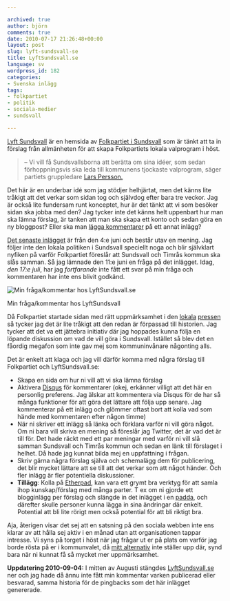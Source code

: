 ```yaml
---

archived: true
author: björn
comments: true
date: 2010-07-17 21:26:48+00:00
layout: post
slug: lyft-sundsvall-se
title: LyftSundsvall.se
language: sv
wordpress_id: 182
categories:
- Svenska inlägg
tags:
- folkpartiet
- politik
- sociala-medier
- sundsvall

---
```




[Lyft Sundsvall][ly-su] är en hemsida av [Folkpartiet i Sundsvall][fp-sundsvall] som är tänkt att ta in förslag från allmänheten för att skapa Folkpartiets lokala valprogram i höst.

> – Vi vill få Sundsvallsborna att berätta om sina idéer, som sedan förhoppningsvis ska leda till kommunens tjockaste valprogram, säger partiets gruppledare [Lars Persson.][st]

Det här är en underbar idé som jag stödjer helhjärtat, men det känns lite tråkigt att det verkar som sidan tog och självdog efter bara tre veckor. Jag är också lite fundersam runt konceptet, hur är det tänkt att vi som besöker sidan ska jobba med den? Jag tycker inte det känns helt uppenbart hur man ska lämna förslag, är tanken att man ska skapa ett konto och sedan göra en ny bloggpost? Eller ska man [lägga kommentarer][kommentar] på ett annat inlägg?

[Det senaste inlägget][senaste-inlägg] är från den 4:e juni och består utav en mening. Jag följer inte den lokala politiken i Sundsvall speciellt noga och blir självklart nyfiken på varför Folkpartiet föreslår att Sundsvall och Timrås kommun ska slås samman. Så jag lämnade den 11:e juni en fråga på det inlägget. Idag, *den 17:e juli*, har jag *fortfarande* inte fått ett svar på min fråga och kommentaren har inte ens blivit godkänd.




![Min fråga/kommentar hos LyftSundsvall.se](/files/uploads/2010/07/Screen-shot-2010-07-17-at-8.00.35-PM.png)


Min fråga/kommentar hos LyftSundsvall






Då Folkpartiet startade sidan med rätt uppmärksamhet i den [lokala][st] [pressen][dagbladet] så tycker jag det är lite tråkigt att den redan är förpassad till historien. Jag tycker att det va ett jättebra initiativ där jag hoppades kunna följa en löpande diskussion om vad de vill göra i Sundsvall. Istället så blev det en fåordig megafon som inte gav mej som kommuninvånare någonting alls.

Det är enkelt att klaga och jag vill därför komma med några förslag till Folkpartiet och LyftSundsvall.se:

* Skapa en sida om hur ni vill att vi ska lämna förslag
* Aktivera [Disqus](http://disqus.com/) för kommentarer (okej, erkänner villigt att det här en personlig preferens. Jag älskar att kommentera via Disqus för de har så många funktioner för att göra det lättare att följa upp senare. Jag kommenterar på ett inlägg och glömmer oftast bort att kolla vad som hände med kommentaren efter någon timme)
* När ni skriver ett inlägg så länka och förklara varför ni vill göra något. Om ni bara vill skriva en mening så föreslår jag Twitter, det är vad det är till för. Det hade räckt med ett par meningar med varför ni vill slå samman Sundsvall och Timrås kommun och sedan en länk till förslaget i helhet. Då hade jag kunnat bilda mej en uppfattning i frågan.
* Skriv gärna några förslag själva och schemalägg dem för publicering, det blir mycket lättare att se till att det verkar som att något händer. Och fler inlägg är fler potentiella diskussioner. 
* **Tillägg**: Kolla på [Etherpad], kan vara ett grymt bra verktyg för att samla ihop kunskap/förslag med många parter. T ex om ni gjorde ett blogginlägg per förslag och slängde in det inlägget i en [padda], och därefter skulle personer kunna lägga in sina ändringar där enkelt. Potential att bli lite rörigt men också potential för att bli riktigt bra. 

Aja, återigen visar det sej att en satsning på den sociala webben inte ens klarar av att hålla sej aktiv i en månad utan att organisationen tappar intresse. Vi syns på torget i höst när jag frågar ut er på plats om varför jag borde rösta på er i kommunvalet, då [mitt alternativ] inte ställer upp där, synd bara när ni kunnat få så mycket mer uppmärksamhet.

**Uppdatering 2010-09-04:** I mitten av Augusti stängdes [LyftSundsvall.se][ly-su] ner och jag hade då ännu inte fått min kommentar varken publicerad eller besvarad, samma historia för de pingbacks som det här inlägget genererade.

[ly-su]:http://lyftsundsvall.se/
[fp-sundsvall]:http://www.folkpartiet.se/Folkpartiet-nara-dig/Vasternorrlands-lan/Kommuner/Sundsvall/
[st]:http://st.nu/start/sundsvall/1.2034613-folket-ska-lyfta-folkpartiet
[dagbladet]:http://dagbladet.se/nyheter/sundsvall/1.2033638-folkpartiet-tar-valjarna-till-hjalp-med-valprogrammet
[senaste-inlägg]:http://lyftsundsvall.se/2010/06/norrlands-storsta-stad/
[min-kommentar-bild]:http://sanitarium.se/files/uploads/2010/07/Screen-shot-2010-07-17-at-8.00.35-PM.png
[kommentar]:http://lyftsundsvall.se/2010/05/parboendegaranti/comment-page-1/#comment-15
[mitt alternativ]:http://piratpartiet.se/
[Etherpad]:http://etherpad.org/
[padda]:http://piratepad.net/cD4FXcIbfe
